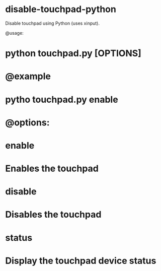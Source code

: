 disable-touchpad-python
=======================

Disable touchpad using Python (uses xinput).

@usage: 
#        python touchpad.py [OPTIONS]
#
# @example
#        pytho touchpad.py enable
#
# @options:
#        enable
#              Enables the touchpad
#              
#        disable
#              Disables the touchpad
#              
#        status
#              Display the touchpad device status
